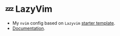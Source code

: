 # 💤 LazyVim

- My `nvim` config based on `Lazyvim` [starter template](https://github.com/LazyVim/LazyVim).
- [Documentation](https://lazyvim.github.io/installation).
